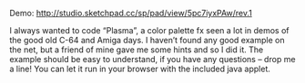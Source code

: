Demo: http://studio.sketchpad.cc/sp/pad/view/5pc7iyxPAw/rev.1

I always wanted to code “Plasma”, a color palette fx seen a lot in demos of the good old C-64 and Amiga days. 
I haven’t found any good example on the net, but a friend of mine gave me some hints and so I did it. 
The example should be easy to understand, if you have any questions – drop me a line!
You can let it run in your browser with the included java applet.
